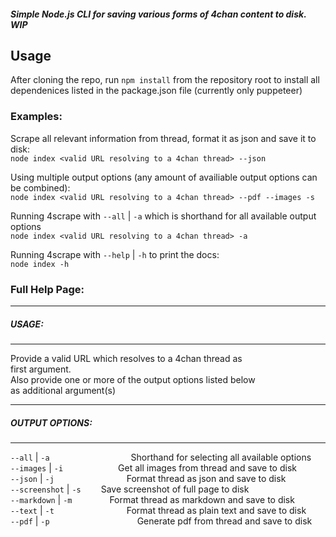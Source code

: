 ##### Simple Node.js CLI for saving various forms of 4chan content to disk. WIP

## Usage

After cloning the repo, run `npm install` from the repository root to install all dependenices listed in the package.json file (currently only puppeteer)

### Examples:

Scrape all relevant information from thread, format it as json and save it to disk:  
`node index <valid URL resolving to a 4chan thread> --json`

Using multiple output options (any amount of availiable output options can be combined):  
`node index <valid URL resolving to a 4chan thread> --pdf --images -s`

Running 4scrape with `--all` | `-a` which is shorthand for all available output options  
`node index <valid URL resolving to a 4chan thread> -a`

Running 4scrape with `--help` | `-h` to print the docs:  
`node index -h`

### Full Help Page:

---

##### USAGE:

---

Provide a valid URL which resolves to a 4chan thread as  
first argument.  
Also provide one or more of the output options listed below  
as additional argument(s)

---

##### OUTPUT OPTIONS:

---

`--all` | `-a`          Shorthand for selecting all available options  
`--images` | `-i`       Get all images from thread and save to disk  
`--json` | `-j`         Format thread as json and save to disk  
`--screenshot` | `-s`   Save screenshot of full page to disk  
`--markdown` | `-m`     Format thread as markdown and save to disk  
`--text` | `-t`         Format thread as plain text and save to disk  
`--pdf` | `-p`          Generate pdf from thread and save to disk
